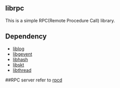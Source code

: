 ## librpc
This is a simple RPC(Remote Procedure Call) library.

## Dependency
* [liblog](../liblog/)
* [libgevent](../libgevent/)
* [libhash](../libhash/)
* [libskt](../libskt/)
* [libthread](../libthread/)

##RPC server
refer to [rpcd](https://github.com/gozfree/rpcd)

